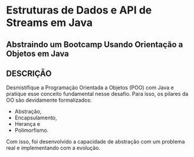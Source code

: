 # Estruturas de Dados e API de Streams em Java
## Abstraindo um Bootcamp Usando Orientação a Objetos em Java

## DESCRIÇÃO
Desmistifique a Programação Orientada a Objetos (POO) com Java e pratique esse conceito fundamental nesse desafio.
Para isso, os pilares da OO são devidamente formalizados:
- Abstração,
- Encapsulamento,
- Herança e 
- Polimorfismo. 

Com isso, foi desenvolvido a capacidade de abstração com um problema real e implementando com a evolução.

